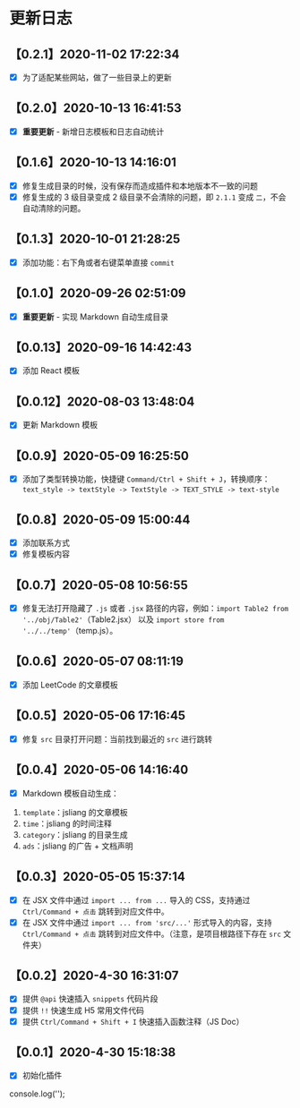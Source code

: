 更新日志
===

## 【0.2.1】2020-11-02 17:22:34

* [x] 为了适配某些网站，做了一些目录上的更新

## 【0.2.0】2020-10-13 16:41:53

* [x] **重要更新** - 新增日志模板和日志自动统计

## 【0.1.6】2020-10-13 14:16:01

* [x] 修复生成目录的时候，没有保存而造成插件和本地版本不一致的问题
* [x] 修复生成的 3 级目录变成 2 级目录不会清除的问题，即 `2.1.1` 变成 `二`，不会自动清除的问题。

## 【0.1.3】2020-10-01 21:28:25

* [x] 添加功能：右下角或者右键菜单直接 `commit`

## 【0.1.0】2020-09-26 02:51:09

* [x] **重要更新** - 实现 Markdown 自动生成目录

## 【0.0.13】2020-09-16 14:42:43

* [x] 添加 React 模板

## 【0.0.12】2020-08-03 13:48:04

* [x] 更新 Markdown 模板

## 【0.0.9】2020-05-09 16:25:50

* [x] 添加了类型转换功能，快捷键 `Command/Ctrl + Shift + J`，转换顺序：`text_style -> textStyle -> TextStyle -> TEXT_STYLE -> text-style`

## 【0.0.8】2020-05-09 15:00:44

* [x] 添加联系方式
* [x] 修复模板内容

## 【0.0.7】2020-05-08 10:56:55

* [x] 修复无法打开隐藏了 `.js` 或者 `.jsx` 路径的内容，例如：`import Table2 from '../obj/Table2'`（Table2.jsx） 以及 `import store from '../../temp'`（temp.js）。

## 【0.0.6】2020-05-07 08:11:19

* [x] 添加 LeetCode 的文章模板

## 【0.0.5】2020-05-06 17:16:45

* [x] 修复 `src` 目录打开问题：当前找到最近的 `src` 进行跳转

## 【0.0.4】2020-05-06 14:16:40

* [x] Markdown 模板自动生成：

1. `template`：jsliang 的文章模板
2. `time`：jsliang 的时间注释
3. `category`：jsliang 的目录生成
4. `ads`：jsliang 的广告 + 文档声明

## 【0.0.3】2020-05-05 15:37:14

* [x] 在 JSX 文件中通过 `import ... from ...` 导入的 CSS，支持通过 `Ctrl/Command + 点击` 跳转到对应文件中。
* [x] 在 JSX 文件中通过 `import ... from 'src/...'` 形式导入的内容，支持 `Ctrl/Command + 点击` 跳转到对应文件中。（注意，是项目根路径下存在 `src` 文件夹）

## 【0.0.2】2020-4-30 16:31:07

* [x] 提供 `@api` 快速插入 `snippets` 代码片段
* [x] 提供 `!!` 快速生成 H5 常用文件代码
* [x] 提供 `Ctrl/Command + Shift + I` 快速插入函数注释（JS Doc）

## 【0.0.1】2020-4-30 15:18:38

* [x] 初始化插件

console.log('');
